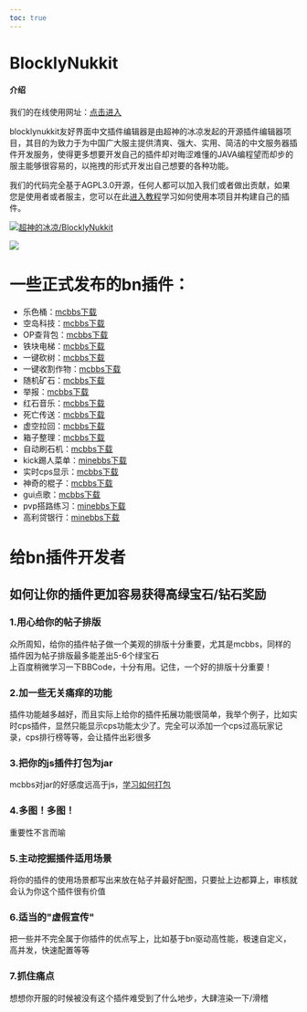 ```yaml
---     
toc: true     
---     
```

# BlocklyNukkit     
     
#### 介绍     
我们的在线使用网址：[点击进入](https://tools.blocklynukkit.com)       
     
blocklynukkit友好界面中文插件编辑器是由超神的冰凉发起的开源插件编辑器项目，其目的为致力于为中国广大服主提供清爽、强大、实用、简洁的中文服务器插件开发服务，使得更多想要开发自己的插件却对晦涩难懂的JAVA编程望而却步的服主能够很容易的，以拖拽的形式开发出自己想要的各种功能。       
     
我们的代码完全基于AGPL3.0开源，任何人都可以加入我们或者做出贡献，如果您是使用者或者服主，您可以在此[进入教程](http://www.blocklynukkit.info/)学习如何使用本项目并构建自己的插件。       
     
[![超神的冰凉/BlocklyNukkit](https://gitee.com/Kingdom_of_dragon/BlocklyNukkit/widgets/widget_card.svg?colors=393222,ebdfc1,fffae5,d8ca9f,393222,a28b40)](https://gitee.com/Kingdom_of_dragon/BlocklyNukkit)     
     
<a href="https://afdian.net/@superice666"><img src="https://gitee.com/Kingdom_of_dragon/BlocklyNukkit/raw/master/afdian-%E8%B6%85%E7%A5%9E%E7%9A%84%E5%86%B0%E5%87%89%20(1).png"></a>     
     
# 一些正式发布的bn插件：     
- 乐色桶：[mcbbs下载](https://www.mcbbs.net/thread-1026281-1-1.html)     
- 空岛科技：[mcbbs下载](https://www.mcbbs.net/thread-1025826-1-1.html)     
- OP查背包：[mcbbs下载](https://www.mcbbs.net/thread-1023528-1-1.html)     
- 铁块电梯：[mcbbs下载](https://www.mcbbs.net/thread-1022615-1-1.html)     
- 一键砍树：[mcbbs下载](https://www.mcbbs.net/thread-993246-1-1.html)     
- 一键收割作物：[mcbbs下载](https://www.mcbbs.net/thread-997816-1-1.html)     
- 随机矿石：[mcbbs下载](https://www.mcbbs.net/thread-1053877-1-1.html)     
- 举报：[mcbbs下载](https://www.mcbbs.net/thread-1078168-1-1.html)     
- 红石音乐：[mcbbs下载](https://www.mcbbs.net/thread-1015627-1-1.html)     
- 死亡传送：[mcbbs下载](https://www.mcbbs.net/thread-1013139-1-1.html)     
- 虚空拉回：[mcbbs下载](https://www.mcbbs.net/thread-1010990-1-1.html)     
- 箱子整理：[mcbbs下载](https://www.mcbbs.net/thread-1000413-1-1.html)     
- 自动刷石机：[mcbbs下载](https://www.mcbbs.net/thread-995834-1-1.html)     
- kick踢人菜单：[minebbs下载](https://www.minebbs.com/resources/ekick.1088/)     
- 实时cps显示：[mcbbs下载](https://www.mcbbs.net/thread-1027746-1-1.html)     
- 神奇的棍子：[mcbbs下载](https://www.mcbbs.net/thread-1027698-1-1.html)     
- gui点歌：[mcbbs下载](https://www.mcbbs.net/thread-1028589-1-1.html)     
- pvp搭路练习：[minebbs下载](https://www.minebbs.com/resources/coblocks-nk.1149/)     
- 高利贷银行：[minebbs下载](https://www.minebbs.com/resources/cobank.1165/)     
     
     
# 给bn插件开发者       
     
## 如何让你的插件更加容易获得高绿宝石/钻石奖励       
     
### 1.用心给你的帖子排版     
众所周知，给你的插件帖子做一个美观的排版十分重要，尤其是mcbbs，同样的插件因为帖子排版最多能差出5-6个绿宝石       
上百度稍微学习一下BBCode，十分有用。记住，一个好的排版十分重要！      
### 2.加一些无关痛痒的功能     
插件功能越多越好，而且实际上给你的插件拓展功能很简单，我举个例子，比如实时cps插件，显然只能显示cps功能太少了。完全可以添加一个cps过高玩家记录，cps排行榜等等，会让插件出彩很多       
### 3.把你的js插件打包为jar     
mcbbs对jar的好感度远高于js，[学习如何打包](https://www.mcbbs.net/thread-1022008-1-1.html)     
### 4.多图！多图！     
重要性不言而喻     
### 5.主动挖掘插件适用场景     
将你的插件的使用场景都写出来放在帖子并最好配图，只要扯上边都算上，审核就会认为你这个插件很有价值     
### 6.适当的"虚假宣传"     
把一些并不完全属于你插件的优点写上，比如基于bn驱动高性能，极速自定义，高并发，快速配置等等     
### 7.抓住痛点     
想想你开服的时候被没有这个插件难受到了什么地步，大肆渲染一下/滑稽